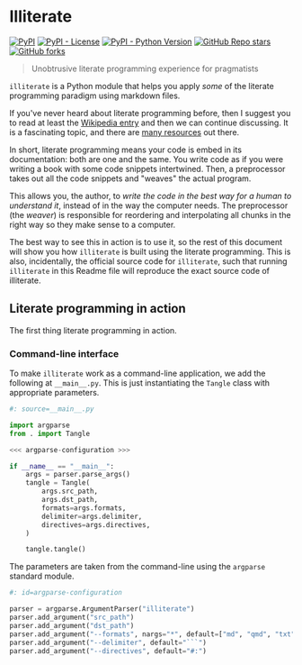 # Illiterate

[<img alt="PyPI" src="https://img.shields.io/pypi/v/illiterate">](https://pypi.org/project/illiterate)
[<img alt="PyPI - License" src="https://img.shields.io/pypi/l/illiterate">](https://github.com/apiad/illiterate)
[<img alt="PyPI - Python Version" src="https://img.shields.io/pypi/pyversions/illiterate">](https://pypi.org/project/illiterate)
[<img alt="GitHub Repo stars" src="https://img.shields.io/github/stars/apiad/illiterate?style=social">](https://github.com/apiad/illiterate/stargazers)
[<img alt="GitHub forks" src="https://img.shields.io/github/forks/apiad/illiterate?style=social">](https://github.com/apiad/illiterate/network/members)

> Unobtrusive literate programming experience for pragmatists

`illiterate` is a Python module that helps you apply _some_ of the literate programming paradigm using markdown files.

If you've never heard about literate programming before, then I suggest you to read at least the
[Wikipedia entry](https://en.wikipedia.org/wiki/Literate_programming)
and then we can continue discussing.
It is a fascinating topic, and there are [many resources](http://www.literateprogramming.com) out there.

In short, literate programming means your code is embed in its documentation: both are one and the same. You write code as if you were writing a book with some code snippets intertwined. Then, a preprocessor takes out all the code snippets and "weaves" the actual program.

This allows you, the author, to _write the code in the best way for a human to understand it_, instead of in the way the computer needs. The preprocessor (the _weaver_) is responsible for reordering and interpolating all chunks in the right way so they make sense to a computer.

The best way to see this in action is to use it, so the rest of this document will show you how `illiterate` is built using the literate programming. This is also, incidentally, the official source code for `illiterate`, such that running `illiterate` in this Readme file will reproduce the exact source code of illiterate.

## Literate programming in action

The first thing literate programming in action.


### Command-line interface

To make `illiterate` work as a command-line application, we add the following at `__main__.py`. This is just instantiating the `Tangle` class with appropriate parameters.

```python
#: source=__main__.py

import argparse
from . import Tangle

<<< argparse-configuration >>>

if __name__ == "__main__":
    args = parser.parse_args()
    tangle = Tangle(
        args.src_path,
        args.dst_path,
        formats=args.formats,
        delimiter=args.delimiter,
        directives=args.directives,
    )

    tangle.tangle()
```

The parameters are taken from the command-line using the `argparse` standard module.


```python
#: id=argparse-configuration

parser = argparse.ArgumentParser("illiterate")
parser.add_argument("src_path")
parser.add_argument("dst_path")
parser.add_argument("--formats", nargs="*", default=["md", "qmd", "txt"])
parser.add_argument("--delimiter", default="```")
parser.add_argument("--directives", default="#:")
```
